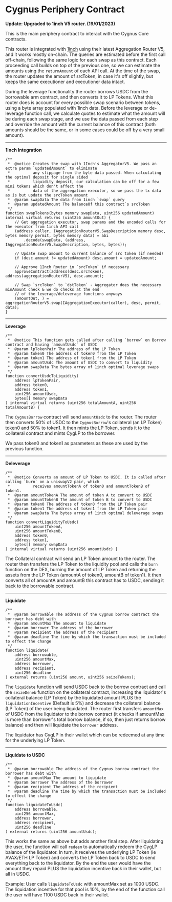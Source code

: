 # **Cygnus Periphery Contract**

**Update: Upgraded to 1inch V5 router. (19/01/2023)**

This is the main periphery contract to interact with the Cygnus Core contracts. 

 This router is integrated with <a href="https://1inch.io">1inch</a> using their latest Aggregation Router V5, and it works mostly
 on-chain. The queries are estimated before the first call off-chain, following the same logic for each swap as this
 contract. Each proceeding call builds on top of the previous one, so we can estimate the amounts using the `returnAmount` of each API call. At the time of the swap, the router updates the amount of srcToken, in case it's off slightly, but keeps the same executioner and executioner data intact.
 
 During the leverage functionality the router borrows USDC from the borrowable arm contract, and then
 converts it to LP Tokens. What this router does is account for every possible swap scenario between
 tokens, using a byte array populated with 1inch data. Before the leverage or de-leverage function call,
 we calculate quotes to estimate what the amount will be during each swap stage, and we use the data
 passed from each step and override the amount with the current balance of this contract (both amounts
 should be the same, or in some cases could be off by a very small amount).

 <hr/>

**1Inch Integration**

```solidity
/**
 *  @notice Creates the swap with 1Inch's AggregatorV5. We pass an extra param `updatedAmount` to eliminate
 *          any slippage from the byte data passed. When calculating the optimal deposit for single sided
 *          liquidity deposit, our calculation can be off for a few mini tokens which don't affect the
 *          data of the aggregation executor, so we pass the tx data as is but update the srcToken amount
 *  @param swapData The data from 1inch `swap` query
 *  @param updatedAmount The balanceOf this contract`s srcToken
 */
function swapTokens(bytes memory swapData, uint256 updatedAmount) internal virtual returns (uint256 amountOut) {
    // Get aggregation executor, swap params and the encoded calls for the executor from 1inch API call
    (address caller, IAggregationRouterV5.SwapDescription memory desc, bytes memory permit, bytes memory data) = abi
        .decode(swapData, (address, IAggregationRouterV5.SwapDescription, bytes, bytes));
                                                                                                                     
    // Update swap amount to current balance of src token (if needed)
    if (desc.amount != updatedAmount) desc.amount = updatedAmount;
                                                                                                                     
    // Approve 1Inch Router in `srcToken` if necessary
    approveContract(address(desc.srcToken), address(aggregationRouterV5), desc.amount);
                                                                                                                     
    // Swap `srcToken` to `dstToken` - Aggregator does the necessary minAmount check & we do checks at the end
    // of the leverage/deleverage functions anyways
    (amountOut, ) = aggregationRouterV5.swap(IAggregationExecutor(caller), desc, permit, data);
}
```

<hr />

**Leverage**

```solidity
/**
 *  @notice This function gets called after calling `borrow` on Borrow contract and having `amountUsdc` of USDC
 *  @param lpTokenPair The address of the LP Token
 *  @param token0 The address of token0 from the LP Token
 *  @param token1 The address of token1 from the LP Token
 *  @param amountUsdc The amount of USDC to convert to liquidity
 *  @param swapData The bytes array of 1inch optimal leverage swaps
 */
function convertUsdcToLiquidity(
    address lpTokenPair,
    address token0,
    address token1,
    uint256 amountUsdc,
    bytes[] memory swapData
) internal virtual returns (uint256 totalAmountA, uint256 totalAmountB) {
```

The `CygnusBorrow` contract will send `amountUsdc` to the router. The router then converts 50% of USDC to the `CygnusBorrow`'s collateral (an LP Token) token0 and 50% to token1. It then mints the LP Token, sends it to the collateral contract and mints CygLP to the borrower.

We pass token0 and token1 as parameters as these are used by the previous function.

<hr/>

**Deleverage**

```solidity
/**
 *  @notice Converts an amount of LP Token to USDC. It is called after calling `burn` on a uniswapV2 pair, which
 *          receives amountTokenA of token0 and amountTokenB of token1.
 *  @param amountTokenA The amount of token A to convert to USDC
 *  @param amountTokenB The amount of token B to convert to USDC
 *  @param token0 The address of token0 from the LP Token pair
 *  @param token1 The address of token1 from the LP Token pair
 *  @param swapData The bytes array of 1inch optimal deleverage swaps
 */
function convertLiquidityToUsdc(
    uint256 amountTokenA,
    uint256 amountTokenB,
    address token0,
    address token1,
    bytes[] memory swapData
) internal virtual returns (uint256 amountUsdc) {
```

The Collateral contract will send an LP Token amount to the router. The router then transfers the LP Token to the liquidity pool and calls the `burn` function on the DEX, burning the amount of LP Token and returning the assets from the LP Token (amountA of token0, amountB of token1). It then converts all of amountA and amountB this contract has to USDC, sending it back to the borrowable contract.

<hr />

**Liquidate**

```solidity
/**
 *  @param borrowable The address of the Cygnus borrow contract the borrower has debt with
 *  @param amountMax The amount to liquidate
 *  @param borrower The address of the borrower
 *  @param recipient The address of the recipient
 *  @param deadline The time by which the transaction must be included to effect the change
 */
function liquidate(
    address borrowable,
    uint256 amountMax,
    address borrower,
    address recipient,
    uint256 deadline
) external returns (uint256 amount, uint256 seizeTokens);
```

The `liquidate` function will send USDC back to the borrow contract and call the `seizeDeneb` function on the collateral contract, increasing the liquidator's collateral balance (LP Token) by the liquidated amount PLUS the `liquidationIncentive` (Default is 5%) and decrease the collateral balance (LP Token) of the user being liquidated. The router first transfers `amountMax` of USDC from the liquidator to the borrow contract (it checks if amountMax is more than borrower's total borrow balance, if so, then just returns borrow balance) and then will liquidate the `borrower` address.

The liquidator has CygLP in their wallet which can be redeemed at any time for the underlying LP Token.

<hr />

**Liquidate to USDC**

```solidity
/**
 *  @param borrowable The address of the Cygnus borrow contract the borrower has debt with
 *  @param amountMax The amount to liquidate
 *  @param borrower The address of the borrower
 *  @param recipient The address of the recipient
 *  @param deadline The time by which the transaction must be included to effect the change
 */
function liquidateToUsdc(
    address borrowable,
    uint256 amountMax,
    address borrower,
    address recipient,
    uint256 deadline
) external returns (uint256 amountUsdc);
```

This works the same as above but adds another final step. After liquidating the user, the function will call `redeem` to automatically redeem the CygLP balance of the liquidator. In turn, it receives the underlying LP Token (ie AVAX/ETH LP Token) and converts the LP Token back to USDC to send everything back to the liquidator. By the end the user would have the amount they repaid PLUS the liquidation incentive back in their wallet, but all in USDC.

Example: User calls `liquidateToUsdc` with amountMax set as 1000 USDC. The liquidation incentive for that pool is 10%, by the end of the function call the user will have 1100 USDC back in their wallet.
